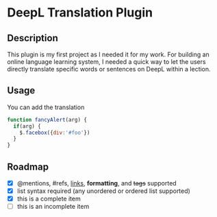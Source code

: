 # DeepL Translation Plugin

## Description
This plugin is my first project as I needed it for my work. For building an online language learning system, I needed a quick way to let the users directly translate specific words or sentences on DeepL within a lection.  

## Usage
You can add the translation 

```javascript
function fancyAlert(arg) {
  if(arg) {
    $.facebox({div:'#foo'})
  }
}
```

## Roadmap
- [x] @mentions, #refs, [links](), **formatting**, and <del>tags</del> supported
- [x] list syntax required (any unordered or ordered list supported)
- [x] this is a complete item
- [ ] this is an incomplete item
